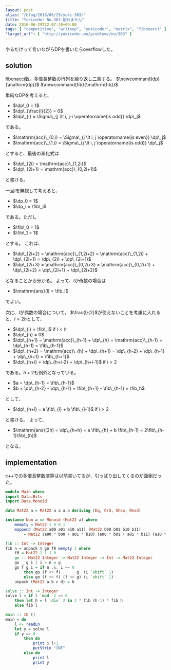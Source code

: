```yaml
---
layout: post
alias: "/blog/2016/06/29/yuki-303/"
title: "Yukicoder No.303 割れません"
date: 2016-06-29T22:07:48+09:00
tags: [ "competitive", "writeup", "yukicoder", "matrix", "fibonacci" ]
"target_url": [ "http://yukicoder.me/problems/no/303" ]
---
```


やるだけって言いながらDPを書いたらoverflowした。

## solution

fibonacci数。多倍長整数の行列を繰り返し二乗する。
$\newcommand{dp}{\mathrm{dp}}$
$\newcommand{fib}{\mathrm{fib}}$

単純なDPを考えると、

-   $\dp\_0 = 1$
-   $\dp\_{\frac{l}{2}} = 0$
-   $\dp\_{i} = \Sigma\_{j \lt i, j-i \operatorname{is odd}} \dp\_j$

である。

-   $\mathrm{acc}\_{0,i} = \Sigma\_{j \lt i, j \operatorname{is even}} \dp\_j$
-   $\mathrm{acc}\_{1,i} = \Sigma\_{j \lt i, j \operatorname{is odd}} \dp\_j$

とすると、最後の漸化式は

-   $\dp\_{2i} = \mathrm{acc}\_{1,2i}$
-   $\dp\_{2i+1} = \mathrm{acc}\_{0,2i+1}$

と書ける。

一旦$l$を無視して考えると、

-  $\dp_0 = 1$
-  $\dp_i = \fib\_i$

である。ただし

-  $\fib\_0 = 1$
-  $\fib\_1 = 1$

とする。
これは、

-   $\dp\_{2i+2} = \mathrm{acc}\_{1,2i+2} = \mathrm{acc}\_{1,2i} + \dp\_{2i+1} = \dp\_{2i} + \dp\_{2i+1}$
-   $\dp\_{2i+3} = \mathrm{acc}\_{0,2i+3} = \mathrm{acc}\_{0,2i+1} + \dp\_{2i+2} = \dp\_{2i+1} + \dp\_{2i+2}$

となることから分かる。
よって、$l$が奇数の場合は

-   $\mathrm{ans}(l) = \fib_l$

でよい。

次に、$l$が偶数の場合について。
$\frac{l}{2}$が使えないことを考慮に入れると、$l = 2h$として、

-   $\dp\_{i} = \fib\_i$ if $i \lt h$
-   $\dp\_{h} = 0$
-   $\dp\_{h+1} = \mathrm{acc}\_{h-1} + \dp\_{h} = \mathrm{acc}\_{h-1} = \dp\_{h-1} = \fib\_{h-1}$
-   $\dp\_{h+2} = \mathrm{acc}\_{h} + \dp\_{h+1} = \dp\_{h-2} + \dp\_{h-1} + \dp\_{h+1} = \fib\_{h+1}$
-   $\dp\_{h+i} = \dp\_{h+i-2} + \dp\_{h+i-1}$ if $i \gt 2$

である。$h+2$も例外となっている。

-   $a = \dp\_{h-1} = \fib\_{h-1}$
-   $b = \dp\_{h-2} - \dp\_{h-1} = \fib\_{h+1} - \fib\_{h-1} = \fib_h$

として、

-   $\dp\_{h+i} = a \fib\_{i} + b \fib\_{i-1}$ if $i \gt 2$

と書ける。
よって、

-   $\mathrm{ans}(2h) = \dp\_{h+h} = a \fib\_{h} + b \fib\_{h-1} = 2\fib\_{h-1}\fib\_{h}$

となる。

## implementation

c++での多倍長整数演算は以前書いてるが、引っぱり出してくるのが面倒だった。

``` haskell
module Main where
import Data.Bits
import Data.Monoid

data Mat22 a = Mat22 a a a a deriving (Eq, Ord, Show, Read)

instance Num a => Monoid (Mat22 a) where
    mempty = Mat22 1 0 0 1
    mappend (Mat22 a00 a01 a10 a11) (Mat22 b00 b01 b10 b11)
        = Mat22 (a00 * b00 + a01 * b10) (a00 * b01 + a01 * b11) (a10 * b00 + a11 * b10) (a10 * b01 + a11 * b11)

fib :: Int -> Integer
fib n = unpack $ go f0 mempty 1 where
    f0 = Mat22 1 1 1 0
    go :: Mat22 Integer -> Mat22 Integer -> Int -> Mat22 Integer
    go _ g i | i > n = g
    go f g i = if n .&. i == 0
        then go (f <> f)       g  (i `shift` 1)
        else go (f <> f) (f <> g) (i `shift` 1)
    unpack (Mat22 a b c d) = b

solve :: Int -> Integer
solve l = if l `mod` 2 == 0
    then let h = l `div` 2 in 2 * fib (h-1) * fib h
    else fib l

main :: IO ()
main = do
    l <- readLn
    let y = solve l
    if y == 0
        then do
            print $ l+1
            putStrLn "INF"
        else do
            print l
            print y
```
